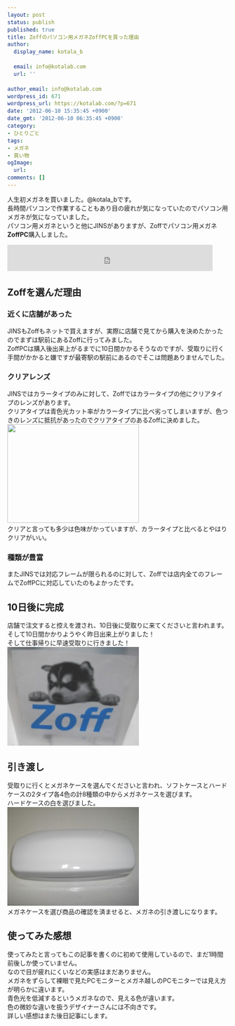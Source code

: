 ```yaml
---
layout: post
status: publish
published: true
title: Zoffのパソコン用メガネZoffPCを買った理由
author:
  display_name: kotala_b

  email: info@kotalab.com
  url: ''

author_email: info@kotalab.com
wordpress_id: 671
wordpress_url: https://kotalab.com/?p=671
date: '2012-06-10 15:35:45 +0900'
date_gmt: '2012-06-10 06:35:45 +0900'
category:
- ひとりごと
tags:
- メガネ
- 買い物
ogImage:
  url:
comments: []
---
```

<p>人生初メガネを買いました。@kotala_bです。<br />
長時間パソコンで作業することもあり目の疲れが気になっていたのでパソコン用メガネが気になっていました。<br />
パソコン用メガネというと他にJINSがありますが、Zoffでパソコン用メガネ<strong>ZoffPC</strong>購入しました。<br />
</p>
<!--more-->
<p><iframe src="https://ws-fe.assoc-amazon.com/widgets/cm?t=same-22&o=9&p=13&l=ur1&category=apparelshoes&banner=1RM28Z7BWYX5KRYDHXG2&f=ifr" width="468" height="60" scrolling="no" border="0" marginwidth="0" style="border:none;" frameborder="0"></iframe></p>
<h2>Zoffを選んだ理由</h2>
<h3>近くに店舗があった</h3>
<p>JINSもZoffもネットで買えますが、実際に店舗で見てから購入を決めたかったのでまずは駅前にあるZoffに行ってみました。<br />
ZoffPCは購入後出来上がるまでに10日間かかるそうなのですが、受取りに行く手間がかかると嫌ですが最寄駅の駅前にあるのでそこは問題ありませんでした。</p>
<h3>クリアレンズ</h3>
<p>JINSではカラータイプのみに対して、Zoffではカラータイプの他にクリアタイプのレンズがあります。<br />
クリアタイプは青色光カット率がカラータイプに比べ劣ってしまいますが、色つきのレンズに抵抗があったのでクリアタイプのあるZoffに決めました。<br />
<a href="/wp-content/uploads/zoff_120610_03.jpg" target="_blank"><img src="/wp-content/uploads/zoff_120610_03-300x225.jpg" alt="" title="zoff_120610_03" width="300" height="225" class="alignnone size-medium wp-image-672" /></a><br />
クリアと言っても多少は色味がかっていますが、カラータイプと比べるとやはりクリアがいい。</p>
<h3>種類が豊富</h3>
<p>またJINSでは対応フレームが限られるのに対して、Zoffでは店内全てのフレームでZoffPCに対応していたのもよかったです。</p>
<h2>10日後に完成</h2>
<p>店舗で注文すると控えを渡され、10日後に受取りに来てくださいと言われます。<br />
そして10日間かかりようやく昨日出来上がりました！<br />
そして仕事帰りに早速受取りに行きました！<br />
<a href="/wp-content/uploads/zoff_120610_01.jpg" target="_blank"><img src="/wp-content/uploads/zoff_120610_01-300x225.jpg" alt="" title="zoff_120610_01" width="300" height="225" class="alignnone size-medium wp-image-676" /></a></p>
<h2>引き渡し</h2>
<p>受取りに行くとメガネケースを選んでくださいと言われ、ソフトケースとハードケースの2タイプ各4色の計8種類の中からメガネケースを選びます。<br />
ハードケースの白を選びました。<br />
<a href="/wp-content/uploads/zoff_120610_02.jpg" target="_blank"><img src="/wp-content/uploads/zoff_120610_02-300x225.jpg" alt="" title="zoff_120610_02" width="300" height="225" class="alignnone size-medium wp-image-675" /></a><br />
メガネケースを選び商品の確認を済ませると、メガネの引き渡しになります。</p>
<h2>使ってみた感想</h2>
<p>使ってみたと言ってもこの記事を書くのに初めて使用しているので、まだ1時間前後しか使っていません。<br />
なので目が疲れにくいなどの実感はまだありません。<br />
メガネをずらして裸眼で見たPCモニターとメガネ越しのPCモニターでは見え方が明らかに違います。<br />
青色光を低減するというメガネなので、見える色が違います。<br />
色の微妙な違いを扱うデザイナーさんには不向きです。<br />
詳しい感想はまた後日記事にします。</p>
